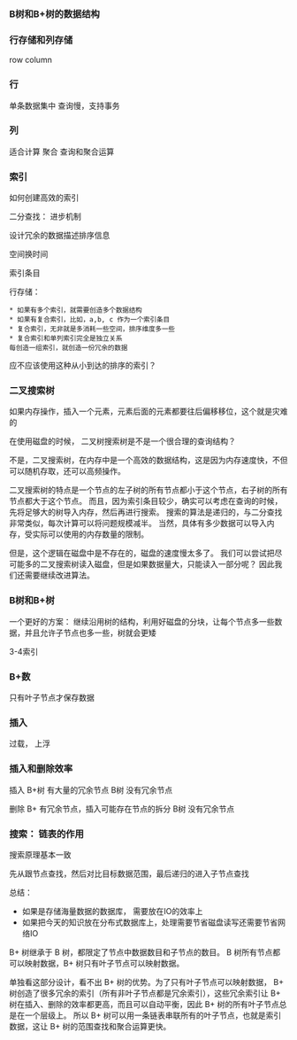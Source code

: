 ### B树和B+树的数据结构

### 行存储和列存储
row 
column


### 行
单条数据集中
查询慢，支持事务


### 列

适合计算 聚合
查询和聚合运算


### 索引
如何创建高效的索引

二分查找： 进步机制

设计冗余的数据描述排序信息

空间换时间

索引条目

行存储：

    * 如果有多个索引，就需要创造多个数据结构
    * 如果有复合索引，比如，a,b, c 作为一个索引条目
    * 复合索引，无非就是多消耗一些空间，排序维度多一些
    * 复合索引和单列索引完全是独立关系
    每创造一组索引，就创造一份冗余的数据


应不应该使用这种从小到达的排序的索引？


### 二叉搜索树
如果内存操作，插入一个元素，元素后面的元素都要往后偏移移位，这个就是灾难的


在使用磁盘的时候， 二叉树搜索树是不是一个很合理的查询结构？

不是，二叉搜索树，在内存中是一个高效的数据结构，这是因为内存速度快，不但可以随机存取，还可以高频操作。

二叉搜索树的特点是一个节点的左子树的所有节点都小于这个节点，右子树的所有节点都大于这个节点。
而且，因为索引条目较少，确实可以考虑在查询的时候，先将足够大的树导入内存，然后再进行搜索。
搜索的算法是递归的，与二分查找非常类似，每次计算可以将问题规模减半。
当然，具体有多少数据可以导入内存，受实际可以使用的内存数量的限制。

但是，这个逻辑在磁盘中是不存在的，磁盘的速度慢太多了。
我们可以尝试把尽可能多的二叉搜索树读入磁盘，但是如果数据量大，只能读入一部分呢？
因此我们还需要继续改进算法。



### B树和B+树
一个更好的方案： 继续沿用树的结构，利用好磁盘的分块，让每个节点多一些数据，并且允许子节点也多一些，树就会更矮


3-4索引


### B+数
只有叶子节点才保存数据


### 插入
过载， 上浮

### 插入和删除效率

插入
B+树 有大量的冗余节点
B树 没有冗余节点

删除
B+ 有冗余节点，插入可能存在节点的拆分
B树 没有冗余节点




### 搜索： 链表的作用

搜索原理基本一致

先从跟节点查找，然后对比目标数据范围，最后递归的进入子节点查找


总结：

* 如果是存储海量数据的数据库， 需要放在IO的效率上
* 如果把今天的知识放在分布式数据库上，处理需要节省磁盘读写还需要节省网络IO



B+ 树继承于 B 树，都限定了节点中数据数目和子节点的数目。
B 树所有节点都可以映射数据，B+ 树只有叶子节点可以映射数据。

单独看这部分设计，看不出 B+ 树的优势。为了只有叶子节点可以映射数据，
B+ 树创造了很多冗余的索引（所有非叶子节点都是冗余索引），这些冗余索引让 B+ 树在插入、删除的效率都更高，而且可以自动平衡，因此 B+ 树的所有叶子节点总是在一个层级上。
所以 B+ 树可以用一条链表串联所有的叶子节点，也就是索引数据，这让 B+ 树的范围查找和聚合运算更快。
